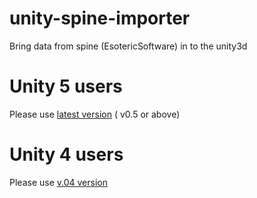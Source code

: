 unity-spine-importer
====================

Bring data from spine (EsotericSoftware) in to the unity3d

Unity 5 users 
========
Please use [latest version](../../releases/latest) ( v0.5 or above)

Unity 4 users
======
Please use [v.04 version](../../releases/tag/v0.4)
